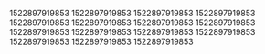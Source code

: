 1522897919853
1522897919853
1522897919853
1522897919853
1522897919853
1522897919853
1522897919853
1522897919853
1522897919853
1522897919853
1522897919853
1522897919853
1522897919853
1522897919853
1522897919853